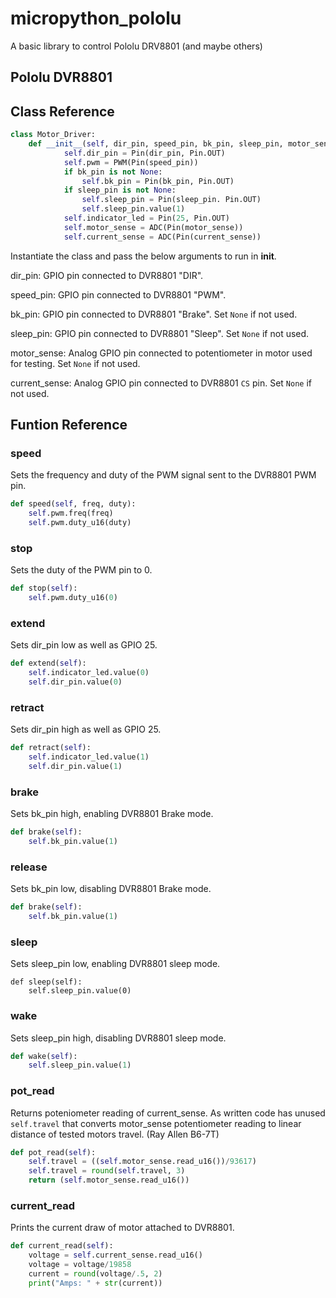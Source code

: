 # micropython_pololu
A basic library to control Pololu DRV8801 (and maybe others)

## Pololu DVR8801

## Class Reference

```python
class Motor_Driver:
    def __init__(self, dir_pin, speed_pin, bk_pin, sleep_pin, motor_sense, current_sense):
            self.dir_pin = Pin(dir_pin, Pin.OUT)
            self.pwm = PWM(Pin(speed_pin))
            if bk_pin is not None:
                self.bk_pin = Pin(bk_pin, Pin.OUT)
            if sleep_pin is not None:
                self.sleep_pin = Pin(sleep_pin. Pin.OUT)
                self.sleep_pin.value(1)
            self.indicator_led = Pin(25, Pin.OUT)
            self.motor_sense = ADC(Pin(motor_sense))
            self.current_sense = ADC(Pin(current_sense))
 ```
Instantiate the class and pass the below arguments to run in __init__.

dir_pin: GPIO pin connected to DVR8801 "DIR".

speed_pin: GPIO pin connected to DVR8801 "PWM".

bk_pin: GPIO pin connected to DVR8801 "Brake". Set `None` if not used.

sleep_pin: GPIO pin connected to DVR8801 "Sleep".  Set `None` if not used.

motor_sense:  Analog GPIO pin connected to potentiometer in motor used for testing.  Set `None` if not used.

current_sense: Analog GPIO pin connected to DVR8801 `CS` pin.  Set `None` if not used.

## Funtion Reference

### speed

Sets the frequency and duty of the PWM signal sent to the DVR8801 PWM pin.

```python
def speed(self, freq, duty):
    self.pwm.freq(freq)
    self.pwm.duty_u16(duty)
```
### stop

Sets the duty of the PWM pin to 0.

```python
def stop(self):
    self.pwm.duty_u16(0)
```

### extend

Sets dir_pin low as well as GPIO 25.

```python
def extend(self):
    self.indicator_led.value(0)
    self.dir_pin.value(0)
```

### retract

Sets dir_pin high as well as GPIO 25.

```python
def retract(self):
    self.indicator_led.value(1)
    self.dir_pin.value(1)
```

### brake

Sets bk_pin high, enabling DVR8801 Brake mode.

```python
def brake(self):
    self.bk_pin.value(1)
```

### release

Sets bk_pin low, disabling DVR8801 Brake mode.

```python
def brake(self):
    self.bk_pin.value(1)
```

### sleep

Sets sleep_pin low, enabling DVR8801 sleep mode.

```pyton
def sleep(self):
    self.sleep_pin.value(0)
```

### wake

Sets sleep_pin high, disabling DVR8801 sleep mode.

```python
def wake(self):
    self.sleep_pin.value(1)
```

### pot_read

Returns poteniometer reading of current_sense.  As written code has unused `self.travel` that converts motor_sense potentiometer reading to linear distance of tested motors travel. (Ray Allen B6-7T)

```python
def pot_read(self):
    self.travel = ((self.motor_sense.read_u16())/93617)
    self.travel = round(self.travel, 3)
    return (self.motor_sense.read_u16())
```

### current_read

Prints the current draw of motor attached to DVR8801.

```python
def current_read(self):
    voltage = self.current_sense.read_u16()
    voltage = voltage/19858
    current = round(voltage/.5, 2)
    print("Amps: " + str(current))
```
